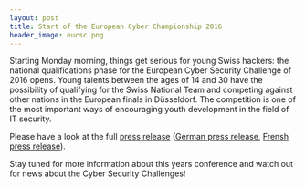 ```yaml
---
layout: post
title: Start of the European Cyber Championship 2016
header_image: eucsc.png
---
```

<!-- preview_img -->
Starting Monday morning, things get serious for young Swiss hackers: the national qualifications phase for the European Cyber Security Challenge of 2016 opens. Young talents between the ages of 14 and 30 have the possibility of qualifying for the Swiss National Team and competing against other nations in the European finals in Düsseldorf. The competition is one of the most important ways of encouraging youth development in the field of IT security.

Please have a look at the full [press release](/res/press/SCS_MM_Start_Qualifikation_2016_EN.pdf) ([German press release](/res/press/SCS_MM_Start_Qualifikation_2016_DE.pdf), [Frensh press release](/res/press/SCS_MM_Start_Qualifikation_2016_FR.pdf)).  

Stay tuned for more information about this years conference and watch out for news about the Cyber Security Challenges!

